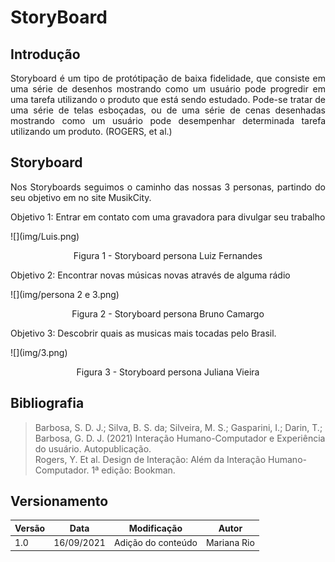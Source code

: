 # StoryBoard

## Introdução

<p style="text-align: justify">
Storyboard é um tipo de protótipação de baixa fidelidade, que consiste em uma série de desenhos mostrando como um usuário pode progredir em uma tarefa utilizando o produto que está sendo estudado. Pode-se tratar de uma série de telas esboçadas, ou de uma série de cenas desenhadas mostrando como um usuário pode desempenhar determinada tarefa utilizando um produto. (ROGERS, et al.) 
</p>

## Storyboard
<p style="text-align: justify">
Nos Storyboards seguimos o caminho das nossas 3 personas, partindo do seu objetivo em no site MusikCity. 
</p>
<p style="text-align: justify">
Objetivo 1: Entrar em contato com uma gravadora para divulgar seu trabalho
</p>
![](img/Luis.png)

<p style="text-align: center">
Figura 1 - Storyboard persona Luiz Fernandes
</p>

<p style="text-align: justify">
Objetivo 2: Encontrar novas músicas novas através de alguma rádio 
</p>
![](img/persona 2 e 3.png)
<p style="text-align: center">
Figura 2 - Storyboard persona Bruno Camargo
</p>

<p style="text-align: justify">
Objetivo 3: Descobrir quais as musicas mais tocadas pelo Brasil.
</p>
![](img/3.png)
<p style="text-align: center">
Figura 3 - Storyboard persona Juliana Vieira
</p>

## Bibliografia
>Barbosa, S. D. J.; Silva, B. S. da; Silveira, M. S.; Gasparini, I.; Darin, T.; Barbosa, G. D. J. (2021) Interação Humano-Computador e Experiência do usuário. Autopublicação.<br>
>Rogers, Y. Et al. Design de Interação: Além da Interação Humano-Computador. 1ª edição: Bookman.

## Versionamento
Versão|Data      |Modificação        |Autor
------|----------|-------------------|--------
1.0   |16/09/2021|Adição do conteúdo |Mariana Rio
